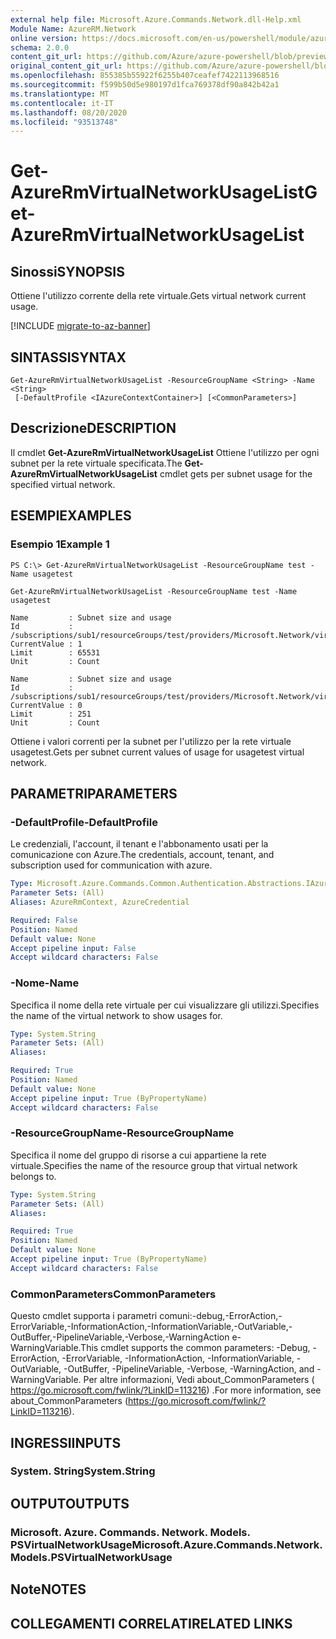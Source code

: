 ```yaml
---
external help file: Microsoft.Azure.Commands.Network.dll-Help.xml
Module Name: AzureRM.Network
online version: https://docs.microsoft.com/en-us/powershell/module/azurerm.network/get-azurermvirtualnetworkusagelist
schema: 2.0.0
content_git_url: https://github.com/Azure/azure-powershell/blob/preview/src/ResourceManager/Network/Commands.Network/help/Get-AzureRmVirtualNetworkUsageList.md
original_content_git_url: https://github.com/Azure/azure-powershell/blob/preview/src/ResourceManager/Network/Commands.Network/help/Get-AzureRmVirtualNetworkUsageList.md
ms.openlocfilehash: 855385b55922f6255b407ceafef7422113968516
ms.sourcegitcommit: f599b50d5e980197d1fca769378df90a842b42a1
ms.translationtype: MT
ms.contentlocale: it-IT
ms.lasthandoff: 08/20/2020
ms.locfileid: "93513748"
---
```

# <span data-ttu-id="53efc-101">Get-AzureRmVirtualNetworkUsageList</span><span class="sxs-lookup"><span data-stu-id="53efc-101">Get-AzureRmVirtualNetworkUsageList</span></span>

## <span data-ttu-id="53efc-102">Sinossi</span><span class="sxs-lookup"><span data-stu-id="53efc-102">SYNOPSIS</span></span>
<span data-ttu-id="53efc-103">Ottiene l'utilizzo corrente della rete virtuale.</span><span class="sxs-lookup"><span data-stu-id="53efc-103">Gets virtual network current usage.</span></span>

[!INCLUDE [migrate-to-az-banner](../../includes/migrate-to-az-banner.md)]

## <span data-ttu-id="53efc-104">SINTASSI</span><span class="sxs-lookup"><span data-stu-id="53efc-104">SYNTAX</span></span>

```
Get-AzureRmVirtualNetworkUsageList -ResourceGroupName <String> -Name <String>
 [-DefaultProfile <IAzureContextContainer>] [<CommonParameters>]
```

## <span data-ttu-id="53efc-105">Descrizione</span><span class="sxs-lookup"><span data-stu-id="53efc-105">DESCRIPTION</span></span>
<span data-ttu-id="53efc-106">Il cmdlet **Get-AzureRmVirtualNetworkUsageList** Ottiene l'utilizzo per ogni subnet per la rete virtuale specificata.</span><span class="sxs-lookup"><span data-stu-id="53efc-106">The **Get-AzureRmVirtualNetworkUsageList** cmdlet gets per subnet usage for the specified virtual network.</span></span>

## <span data-ttu-id="53efc-107">ESEMPI</span><span class="sxs-lookup"><span data-stu-id="53efc-107">EXAMPLES</span></span>

### <span data-ttu-id="53efc-108">Esempio 1</span><span class="sxs-lookup"><span data-stu-id="53efc-108">Example 1</span></span>
```
PS C:\> Get-AzureRmVirtualNetworkUsageList -ResourceGroupName test -Name usagetest

Get-AzureRmVirtualNetworkUsageList -ResourceGroupName test -Name usagetest

Name         : Subnet size and usage
Id           : /subscriptions/sub1/resourceGroups/test/providers/Microsoft.Network/virtualNetworks/usagetest/subnets/subnet
CurrentValue : 1
Limit        : 65531
Unit         : Count

Name         : Subnet size and usage
Id           : /subscriptions/sub1/resourceGroups/test/providers/Microsoft.Network/virtualNetworks/usagetest/subnets/subnet11
CurrentValue : 0
Limit        : 251
Unit         : Count
```

<span data-ttu-id="53efc-109">Ottiene i valori correnti per la subnet per l'utilizzo per la rete virtuale usagetest.</span><span class="sxs-lookup"><span data-stu-id="53efc-109">Gets per subnet current values of usage for usagetest virtual network.</span></span>

## <span data-ttu-id="53efc-110">PARAMETRI</span><span class="sxs-lookup"><span data-stu-id="53efc-110">PARAMETERS</span></span>

### <span data-ttu-id="53efc-111">-DefaultProfile</span><span class="sxs-lookup"><span data-stu-id="53efc-111">-DefaultProfile</span></span>
<span data-ttu-id="53efc-112">Le credenziali, l'account, il tenant e l'abbonamento usati per la comunicazione con Azure.</span><span class="sxs-lookup"><span data-stu-id="53efc-112">The credentials, account, tenant, and subscription used for communication with azure.</span></span>

```yaml
Type: Microsoft.Azure.Commands.Common.Authentication.Abstractions.IAzureContextContainer
Parameter Sets: (All)
Aliases: AzureRmContext, AzureCredential

Required: False
Position: Named
Default value: None
Accept pipeline input: False
Accept wildcard characters: False
```

### <span data-ttu-id="53efc-113">-Nome</span><span class="sxs-lookup"><span data-stu-id="53efc-113">-Name</span></span>
<span data-ttu-id="53efc-114">Specifica il nome della rete virtuale per cui visualizzare gli utilizzi.</span><span class="sxs-lookup"><span data-stu-id="53efc-114">Specifies the name of the virtual network to show usages for.</span></span>

```yaml
Type: System.String
Parameter Sets: (All)
Aliases:

Required: True
Position: Named
Default value: None
Accept pipeline input: True (ByPropertyName)
Accept wildcard characters: False
```

### <span data-ttu-id="53efc-115">-ResourceGroupName</span><span class="sxs-lookup"><span data-stu-id="53efc-115">-ResourceGroupName</span></span>
<span data-ttu-id="53efc-116">Specifica il nome del gruppo di risorse a cui appartiene la rete virtuale.</span><span class="sxs-lookup"><span data-stu-id="53efc-116">Specifies the name of the resource group that virtual network belongs to.</span></span>

```yaml
Type: System.String
Parameter Sets: (All)
Aliases:

Required: True
Position: Named
Default value: None
Accept pipeline input: True (ByPropertyName)
Accept wildcard characters: False
```

### <span data-ttu-id="53efc-117">CommonParameters</span><span class="sxs-lookup"><span data-stu-id="53efc-117">CommonParameters</span></span>
<span data-ttu-id="53efc-118">Questo cmdlet supporta i parametri comuni:-debug,-ErrorAction,-ErrorVariable,-InformationAction,-InformationVariable,-OutVariable,-OutBuffer,-PipelineVariable,-Verbose,-WarningAction e-WarningVariable.</span><span class="sxs-lookup"><span data-stu-id="53efc-118">This cmdlet supports the common parameters: -Debug, -ErrorAction, -ErrorVariable, -InformationAction, -InformationVariable, -OutVariable, -OutBuffer, -PipelineVariable, -Verbose, -WarningAction, and -WarningVariable.</span></span> <span data-ttu-id="53efc-119">Per altre informazioni, Vedi about_CommonParameters ( https://go.microsoft.com/fwlink/?LinkID=113216) .</span><span class="sxs-lookup"><span data-stu-id="53efc-119">For more information, see about_CommonParameters (https://go.microsoft.com/fwlink/?LinkID=113216).</span></span>

## <span data-ttu-id="53efc-120">INGRESSI</span><span class="sxs-lookup"><span data-stu-id="53efc-120">INPUTS</span></span>

### <span data-ttu-id="53efc-121">System. String</span><span class="sxs-lookup"><span data-stu-id="53efc-121">System.String</span></span>

## <span data-ttu-id="53efc-122">OUTPUT</span><span class="sxs-lookup"><span data-stu-id="53efc-122">OUTPUTS</span></span>

### <span data-ttu-id="53efc-123">Microsoft. Azure. Commands. Network. Models. PSVirtualNetworkUsage</span><span class="sxs-lookup"><span data-stu-id="53efc-123">Microsoft.Azure.Commands.Network.Models.PSVirtualNetworkUsage</span></span>

## <span data-ttu-id="53efc-124">Note</span><span class="sxs-lookup"><span data-stu-id="53efc-124">NOTES</span></span>

## <span data-ttu-id="53efc-125">COLLEGAMENTI CORRELATI</span><span class="sxs-lookup"><span data-stu-id="53efc-125">RELATED LINKS</span></span>
